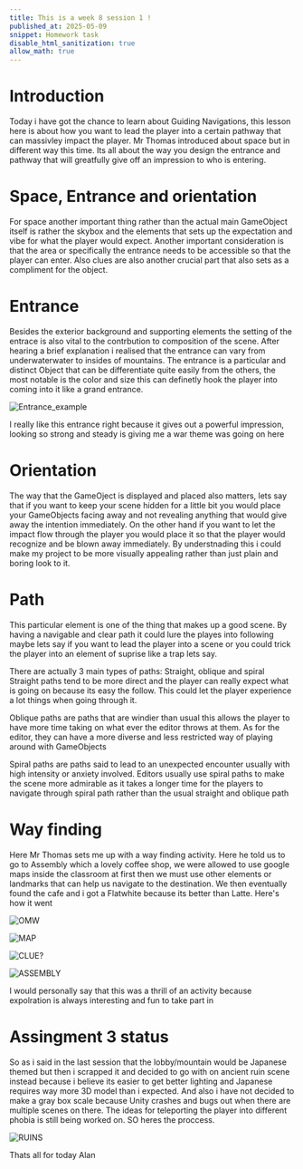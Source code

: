 ```yaml
---
title: This is a week 8 session 1 !
published_at: 2025-05-09
snippet: Homework task 
disable_html_sanitization: true
allow_math: true
---
```


# Introduction

Today i have got the chance to learn about Guiding Navigations, this lesson here is about how you want to lead the player into a certain pathway that can massivley impact the player. Mr Thomas introduced about space but in different way this time. Its all about the way you design the entrance and pathway that will greatfully give off an impression to who is entering.

# Space, Entrance and orientation

For space another important thing rather than the actual main GameObject itself is rather the skybox and the elements that sets up the expectation and vibe for what the player would expect. Another important consideration is that the area or specifically the entrance needs to be accessible so that the player can enter. Also clues are also another crucial part that also sets as a compliment for the object.

# Entrance 

Besides the exterior background and supporting elements the setting of the entrace is also vital to the contrbution to composition of the scene. After hearing a brief explanation i realised that the entrance can vary from underwaterwater to insides of mountains. The entrance is a particular and distinct Object that can be differentiate quite easily from the others, the most notable is the color and size this can definetly hook the player into coming into it like a grand entrance.

![Entrance_example](w8s1/gate.jpg)

I really like this entrance right because it gives out a powerful impression, looking so strong and steady is giving me a war theme was going on here

# Orientation

The way that the GameOject is displayed and placed also matters, lets say that if you want to keep your scene hidden for a little bit you would place your GameObjects facing away and not revealing anything that would give away the intention immediately. On the other hand if you want to let the impact flow through the player you would place it so that the player would recognize and be blown away immediately. By understnading this i could make my project to be more visually appealing rather than just plain and boring look to it. 

# Path

This particular element is one of the thing that makes up a good scene. By having a navigable and clear path it could lure the playes into following maybe lets say if you want to lead the player into a scene or you could trick the player into an element of suprise like a trap lets say. 

There are actually 3 main types of paths: Straight, oblique and spiral
Straight paths tend to be more direct and the player can really expect what is going on because its easy the follow. This could let the player experience a lot things when going through it.

Oblique paths are paths that are windier than usual this allows the player to have more time taking on what ever the editor throws at them. As for the editor, they can have a more diverse and less restricted way of playing around with GameObjects 

Spiral paths are paths said to lead to an unexpected encounter usually with high intensity or anxiety involved. Editors usually use spiral paths to make the scene more admirable as it takes a longer time for the players to navigate through spiral path rather than the usual straight and oblique path

# Way finding 

Here Mr Thomas sets me up with a way finding activity. Here he told us to go to Assembly which a lovely coffee shop, we were allowed to use google maps inside the classroom at first then we must use other elements or landmarks that can help us navigate to the destination. We then eventually found the cafe and i got a Flatwhite because its better than Latte. Here's how it went

![OMW](w8s1/f.jpeg)

![MAP](w8s1/map.jpeg)

![CLUE?](w8s1/ess.jpeg)

![ASSEMBLY](w8s1/assem.jpg)

I would personally say that this was a thrill of an activity because expolration is always interesting and fun to take part in

# Assingment 3 status

So as i said in the last session that the lobby/mountain would be Japanese themed but then i scrapped it and decided to go with on ancient ruin scene instead because i believe its easier to get better lighting and Japanese requires way more 3D model than i expected. And also i have not decided to make a gray box scale because Unity crashes and bugs out when there are multiple scenes on there. The ideas for teleporting the player into different phobia is still being worked on. SO heres the proccess.

![RUINS](w8s1/ruins.jpg)

Thats all for today
Alan